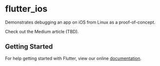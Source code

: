 # flutter_ios

Demonstrates debugging an app on iOS from Linux as a proof-of-concept.

Check out the Medium article (TBD).

## Getting Started

For help getting started with Flutter, view our online
[documentation](http://flutter.io/).